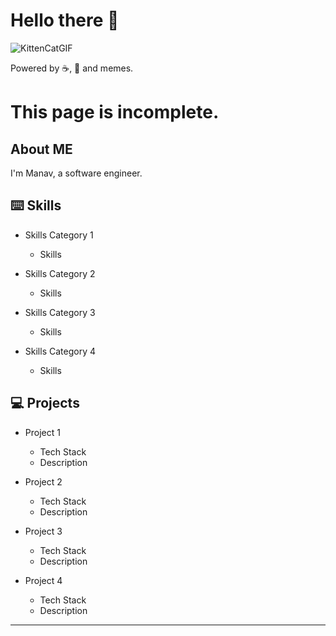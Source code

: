 # Hello there 👋

![KittenCatGIF](https://github.com/darth-mnv/darth-mnv/assets/18483618/115903c7-8f0c-4aca-8919-4db2322818e9)  

Powered by ☕, 🍺 and memes.

# This page is incomplete.

## About ME
I'm Manav, a software engineer. 

## ⌨️ Skills

- Skills Category 1
  - Skills

- Skills Category 2
  - Skills

- Skills Category 3
  - Skills

- Skills Category 4
  - Skills

## 💻 Projects

- Project 1
  - Tech Stack
  - Description

- Project 2
  - Tech Stack
  - Description

- Project 3
  - Tech Stack
  - Description

- Project 4
  - Tech Stack
  - Description

---

<!--
![CatFunnyGIF](https://github.com/darth-mnv/darth-mnv/assets/18483618/fdddc38a-ec83-4fa3-bacf-2a2fe23bdb6b)
![CatTypingGIF](https://github.com/darth-mnv/darth-mnv/assets/18483618/8b71849c-5c91-4327-b9e0-bc9dc7433920)
![DogFunnyGIF](https://github.com/darth-mnv/darth-mnv/assets/18483618/3ac4bc17-5897-4dc5-9520-e4668fc5fe35)
![KittenCatGIF](https://github.com/darth-mnv/darth-mnv/assets/18483618/115903c7-8f0c-4aca-8919-4db2322818e9)
-->
<!--
![achievements](https://github.com/Manav-SM/Metrics/blob/master/achievements.svg)
![habit](https://github.com/Manav-SM/Metrics/blob/master/habit.svg)
![language](https://github.com/Manav-SM/Metrics/blob/master/languages.svg)
![website](https://github.com/Manav-SM/Metrics/blob/master/website.svg)
-->

<!--
<img src="github-metrics.svg"  alt="metric svg" class="center"/>
<img src="habit.svg"  alt="habit svg" class="center"/>
<img src="calender.svg"  alt="calender svg" class="center"/>
<img src="languages.svg"  alt="languages svg" class="center"/>
<img src="metrics.plugin.activity.svg"  alt="metrics svg" class="center"/>
<img src="stars.svg"  alt="stars svg" class="center"/>
<img src="website.svg"  alt="website svg" class="center"/>
<img src="achievements.svg"  alt="achievements svg" class="center"/>
-->

<!--
**Manav-SM/Manav-SM** is a ✨ _special_ ✨ repository because its `README.md` (this file) appears on your GitHub profile.

Here are some ideas to get you started:

- 🔭 I’m currently working on ...
- 🌱 I’m currently learning ...
- 👯 I’m looking to collaborate on ...
- 🤔 I’m looking for help with ...
- 💬 Ask me about ...
- 📫 How to reach me: ...
- 😄 Pronouns: ...
- ⚡ Fun fact: ...
-->
